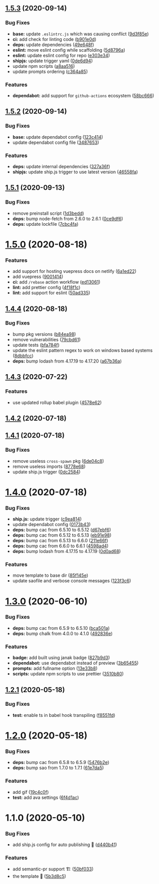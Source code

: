 ## [1.5.3](https://github.com/vinayakkulkarni/janak/compare/v1.5.2...v1.5.3) (2020-09-14)


### Bug Fixes

* **base:** update `.eslintrc.js` which was causing conflict ([9d3f85e](https://github.com/vinayakkulkarni/janak/commit/9d3f85e32fd2250af7a0e0bc90ea152a3481f548))
* **ci:** add check for linting code ([b901e0d](https://github.com/vinayakkulkarni/janak/commit/b901e0d80398ae7ae724758c80e46c7b400d4407))
* **deps:** update dependencies ([49e648f](https://github.com/vinayakkulkarni/janak/commit/49e648f6fd8dd3e8a40e1c5a9efb82649d215650))
* **eslint:** move eslint config while scaffolding ([5d8796a](https://github.com/vinayakkulkarni/janak/commit/5d8796ac592340e183071f52b277caafca668543))
* **eslint:** update eslint config for repo ([e303e34](https://github.com/vinayakkulkarni/janak/commit/e303e346a3f80cbd0eff53c67c639ce12ba8b90e))
* **shipjs:** update trigger yaml ([0de6d94](https://github.com/vinayakkulkarni/janak/commit/0de6d942fac14a6c98946784fc84f8f45a983acf))
* update npm scripts ([a8aa516](https://github.com/vinayakkulkarni/janak/commit/a8aa516b3905ffd45cfc742668489f5ac14c669d))
* update prompts ordering ([c364a85](https://github.com/vinayakkulkarni/janak/commit/c364a850e663110bb71a6abcddd51360c5f89d5c))


### Features

* **dependabot:** add support for `github-actions` ecosystem ([58bc666](https://github.com/vinayakkulkarni/janak/commit/58bc666ba5542cd0edf24063be634f3c65ca16e9))



## [1.5.2](https://github.com/vinayakkulkarni/janak/compare/v1.5.1...v1.5.2) (2020-09-14)


### Bug Fixes

* **base:** update dependabot config ([123c414](https://github.com/vinayakkulkarni/janak/commit/123c414838c551a90779edf530da5de106eb4b79))
* update dependabot config file ([3487653](https://github.com/vinayakkulkarni/janak/commit/34876532629078414148dd9ae21ec2c6071de11d))


### Features

* **deps:** update internal dependencies ([327a36f](https://github.com/vinayakkulkarni/janak/commit/327a36fcfe486a51468f72d2bbd11835e5467144))
* **shipjs:** update ship.js trigger to use latest version ([46558fa](https://github.com/vinayakkulkarni/janak/commit/46558fa911641173d5cfc8a49f982d08e70d58f2))



## [1.5.1](https://github.com/vinayakkulkarni/janak/compare/v1.5.0...v1.5.1) (2020-09-13)


### Bug Fixes

* remove preinstall script ([1d3bedd](https://github.com/vinayakkulkarni/janak/commit/1d3bedd9abbf12aa7f56078164e592a133a663dd))
* **deps:** bump node-fetch from 2.6.0 to 2.6.1 ([0ce9df6](https://github.com/vinayakkulkarni/janak/commit/0ce9df6e9cc1c4c4ad1c4056f1bf9c80c54234d3))
* **deps:** update lockfile ([7cbc4fa](https://github.com/vinayakkulkarni/janak/commit/7cbc4fa869b11c6cd2ef9ab0fbd589518d9bddd3))



# [1.5.0](https://github.com/vinayakkulkarni/janak/compare/v1.4.4...v1.5.0) (2020-08-18)


### Features

* add support for hosting vuepress docs on netlify ([6a1ed22](https://github.com/vinayakkulkarni/janak/commit/6a1ed222abda9b82aa3d93c8e55da653908ca9cd))
* add vuepress ([9001414](https://github.com/vinayakkulkarni/janak/commit/9001414bf1828f0cb2f1f643915eb522b1eaef86))
* **ci:** add `/rebase` action workflow ([ed13061](https://github.com/vinayakkulkarni/janak/commit/ed130615813f922ff9d3abf8cc557ac8b9726e7b))
* **lint:** add prettier config ([4f18f1c](https://github.com/vinayakkulkarni/janak/commit/4f18f1cb37ba207a0f2075a10b3fd9ea44c19bf2))
* **lint:** add support for eslint ([50ad335](https://github.com/vinayakkulkarni/janak/commit/50ad335d4394ce184a9fb2011798b327dcb28968))



## [1.4.4](https://github.com/vinayakkulkarni/janak/compare/v1.4.3...v1.4.4) (2020-08-18)


### Bug Fixes

* bump pkg versions ([b84ea98](https://github.com/vinayakkulkarni/janak/commit/b84ea9859bc3da9602c999eebe65c4b78e4b8ebd))
* remove vulnerabilities ([79cbd61](https://github.com/vinayakkulkarni/janak/commit/79cbd619e2607c13099054db8ca86c3ff9813f4a))
* update tests ([bfa784f](https://github.com/vinayakkulkarni/janak/commit/bfa784fa1dd431856379eefd0455ab0bc3082e7a))
* update the eslint pattern regex to work on windows based systems ([8dbbfcc](https://github.com/vinayakkulkarni/janak/commit/8dbbfcc6f31d2cbbde1913b6ae0d9dba8efc4dc2))
* **deps:** bump lodash from 4.17.19 to 4.17.20 ([a67b36a](https://github.com/vinayakkulkarni/janak/commit/a67b36aceac10819308bf53f872a4dfc63ec096c))



## [1.4.3](https://github.com/vinayakkulkarni/janak/compare/v1.4.2...v1.4.3) (2020-07-22)


### Features

* use updated rollup babel plugin ([4578e62](https://github.com/vinayakkulkarni/janak/commit/4578e62c5e72140cfb306cb5740f71ec896ca5a2))



## [1.4.2](https://github.com/vinayakkulkarni/janak/compare/v1.4.1...v1.4.2) (2020-07-18)



## [1.4.1](https://github.com/vinayakkulkarni/janak/compare/v1.3.0...v1.4.1) (2020-07-18)


### Bug Fixes

* remove useless `cross-spawn` pkg ([6de04c8](https://github.com/vinayakkulkarni/janak/commit/6de04c8be617578823f5150c24bd7183459eaa05))
* remove useless imports ([8778e68](https://github.com/vinayakkulkarni/janak/commit/8778e6824fe95c88f9f4adad9e29e740c5e1f6ea))
* update ship.js trigger ([0dc2584](https://github.com/vinayakkulkarni/janak/commit/0dc258485edf8f107c7852dbf414d91fcc633dc6))



# [1.4.0](https://github.com/vinayakkulkarni/janak/compare/v1.3.0...v1.4.0) (2020-07-18)


### Bug Fixes

* **ship.js:** update trigger ([c9ea814](https://github.com/vinayakkulkarni/janak/commit/c9ea81422803d7c549096f9ad79f6cdb53406dd0))
* update dependabot config ([0173b43](https://github.com/vinayakkulkarni/janak/commit/0173b4346cd6cc80b4796f0da3d7bf4b5c1d09dc))
* **deps:** bump cac from 6.5.10 to 6.5.12 ([d67ebf6](https://github.com/vinayakkulkarni/janak/commit/d67ebf6cc8f394f2199a4cbfcfb97291396fec21))
* **deps:** bump cac from 6.5.12 to 6.5.13 ([eb91e98](https://github.com/vinayakkulkarni/janak/commit/eb91e982aec079aeba6a8deee8c4d08d0638d5e1))
* **deps:** bump cac from 6.5.13 to 6.6.0 ([211e66f](https://github.com/vinayakkulkarni/janak/commit/211e66fd21082fc07424c45a496821e04d45dbe8))
* **deps:** bump cac from 6.6.0 to 6.6.1 ([4598ad4](https://github.com/vinayakkulkarni/janak/commit/4598ad419a9be1e8fbba5a7add3e09585b60d0aa))
* **deps:** bump lodash from 4.17.15 to 4.17.19 ([0d0ad68](https://github.com/vinayakkulkarni/janak/commit/0d0ad6890f5f26e947898ee9f5768c22b3eb6972))


### Features

* move template to base dir ([85f145e](https://github.com/vinayakkulkarni/janak/commit/85f145e11f2e5226797af7d6c924f0658fa328a4))
* update saofile and verbose console messages ([123f3c6](https://github.com/vinayakkulkarni/janak/commit/123f3c6a36d4c6d26529c0f788375265800234c5))



<a name="1.3.0"></a>
# [1.3.0](https://github.com/vinayakkulkarni/janak/compare/v1.2.1...v1.3.0) (2020-06-10)


### Bug Fixes

* **deps:** bump cac from 6.5.9 to 6.5.10 ([bca501a](https://github.com/vinayakkulkarni/janak/commit/bca501a))
* **deps:** bump chalk from 4.0.0 to 4.1.0 ([492836e](https://github.com/vinayakkulkarni/janak/commit/492836e))


### Features

* **badge:** add built using janak badge ([827b9d3](https://github.com/vinayakkulkarni/janak/commit/827b9d3))
* **dependabot:** use dependabot instead of preview ([3b65455](https://github.com/vinayakkulkarni/janak/commit/3b65455))
* **prompts:** add fullname option ([13e33b8](https://github.com/vinayakkulkarni/janak/commit/13e33b8))
* **scripts:** update npm scripts to use prettier ([3510b80](https://github.com/vinayakkulkarni/janak/commit/3510b80))



<a name="1.2.1"></a>
## [1.2.1](https://github.com/vinayakkulkarni/janak/compare/v1.2.0...v1.2.1) (2020-05-18)


### Bug Fixes

* **test:** enable ts in babel hook transpiling ([f8551fd](https://github.com/vinayakkulkarni/janak/commit/f8551fd))



<a name="1.2.0"></a>
# [1.2.0](https://github.com/vinayakkulkarni/janak/compare/v1.1.0...v1.2.0) (2020-05-18)


### Bug Fixes

* **deps:** bump cac from 6.5.8 to 6.5.9 ([5476b2e](https://github.com/vinayakkulkarni/janak/commit/5476b2e))
* **deps:** bump sao from 1.7.0 to 1.7.1 ([61e7da5](https://github.com/vinayakkulkarni/janak/commit/61e7da5))


### Features

* add gif ([19c4c0f](https://github.com/vinayakkulkarni/janak/commit/19c4c0f))
* **test:** add ava settings ([6f4d1ac](https://github.com/vinayakkulkarni/janak/commit/6f4d1ac))



<a name="1.1.0"></a>
# 1.1.0 (2020-05-10)


### Bug Fixes

* add ship.js config for auto publishing 🤖 ([d440b41](https://github.com/vinayakkulkarni/janak/commit/d440b41))


### Features

* add semantic-pr support 🏗 ([50bf033](https://github.com/vinayakkulkarni/janak/commit/50bf033))
* the template 🔌 ([5b3d8c5](https://github.com/vinayakkulkarni/janak/commit/5b3d8c5))



